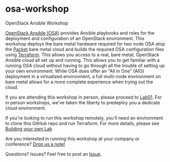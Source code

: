 # osa-workshop
OpenStack Ansible Workshop

[OpenStack Ansible (OSA)](https://docs.openstack.org/openstack-ansible/latest/) provides Ansible playbooks and roles for the deployment and configuration of an OpenStack environment. This workshop deploys the bare metal hardware required for two node OSA atop the [Packet](http://www.packet.com/) bare metal cloud and builds the required OSA configuration files using [Terraform](https://www.terraform.io/). This allows you access to a real, bare metal, OpenStack Ansible cloud all set up and running. This allows you to get familiar with a running OSA cloud without having to go through all the trouble of setting up your own environment. While OSA does offer an "All in One" (AIO) deployment in a virtualized environment, a full multi-node environment on bare metal allows for a more complete experience when trying out the cloud.

If you are attending this workshop in person, please proceed to [Lab01](Lab01.md). For in person workshops, we've taken the liberty to predeploy you a dedicate cloud environment.

If you're looking to run this workshop remotely, you'll need an environment to clone this GitHub repo and run Terraform. For more details, please see [Building your own Lab](terraform/Readme.md)

Are you interested in running this workshop at your company or conference? [Drop us a note!](https://twitter.com/john_studarus)

Questions? Issues? Feel free to post an [Issue](https://github.com/openstacksandiego/osa-workshop/issues).


